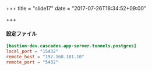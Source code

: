+++
title = "slide17"
date = "2017-07-26T16:34:52+09:00"

+++
#### 設定ファイル
```toml
[bastion-dev.cascades.app-server.tunnels.postgres]
local_port = "15432"
remote_host = "192.168.101.10"
remote_port = "5432"
```
